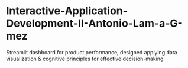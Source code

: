 # Interactive-Application-Development-II-Antonio-Lam-a-G-mez
Streamlit dashboard for product performance, designed applying data visualization &amp; cognitive principles for effective decision-making.
